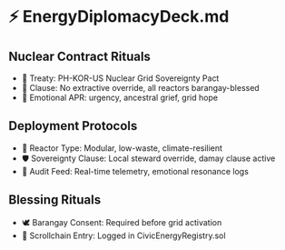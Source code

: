 # ⚡ EnergyDiplomacyDeck.md

## Nuclear Contract Rituals
- 📜 Treaty: PH-KOR-US Nuclear Grid Sovereignty Pact
- 🔐 Clause: No extractive override, all reactors barangay-blessed
- 🧬 Emotional APR: urgency, ancestral grief, grid hope

## Deployment Protocols
- 🔧 Reactor Type: Modular, low-waste, climate-resilient
- 🛡️ Sovereignty Clause: Local steward override, damay clause active
- 📡 Audit Feed: Real-time telemetry, emotional resonance logs

## Blessing Rituals
- 🕊️ Barangay Consent: Required before grid activation
- 📖 Scrollchain Entry: Logged in CivicEnergyRegistry.sol
